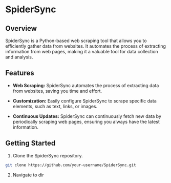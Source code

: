 # SpiderSync

## Overview

SpiderSync is a Python-based web scraping tool that allows you to efficiently gather data from websites. It automates the process of extracting information from web pages, making it a valuable tool for data collection and analysis.

## Features

- **Web Scraping:** SpiderSync automates the process of extracting data from websites, saving you time and effort.

- **Customization:** Easily configure SpiderSync to scrape specific data elements, such as text, links, or images.

- **Continuous Updates:** SpiderSync can continuously fetch new data by periodically scraping web pages, ensuring you always have the latest information.

## Getting Started

1. Clone the SpiderSync repository.

```bash
git clone https://github.com/your-username/SpiderSync.git
```

2. Navigate to dir

